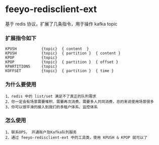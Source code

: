 # feeyo-redisclient-ext

基于 redis 协议，扩展了几条指令，用于操作 kafka topic

###  扩展指令如下
	KPUSH 			{topic}  { content  }
	KPUSH 			{topic}  { partition }  { content }
	KPOP 			{topic}
	KPOP 			{topic}  { partition }  { offset }
	KPARTITIONS 	{topic}	    	 				
	KOFFSET 		{topic}  { partition }  { time }	
	
### 为什么要使用
	1、redis 中的 list/set 满足不了真正的队列需求
	2、你一定会有场景需要堆积、需要再次消费、需要多人共同消费，总的来说使用场景很多
	3、你可以很平滑的接入到我们的多租户体系、监控体系

### 怎么使用
	1、联系OPS， 开通账户及Kafka队列服务
	2、通过 feeyo-redisclient-ext 中的工具类，使用 KPUSH & KPOP 就可以了
	
	
